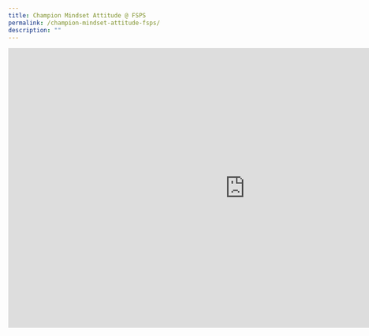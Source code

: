 ```yaml
---
title: Champion Mindset Attitude @ FSPS
permalink: /champion-mindset-attitude-fsps/
description: ""
---
```

<iframe src="https://docs.google.com/presentation/d/e/2PACX-1vRjKbuBLZg2AylNCuz_RVob22sdizttN4ySORpwD5nZmjROPq2nCJwUq5rsFbcrki5Nz4M1cL9nJidC/embed?start=false&amp;loop=false&amp;delayms=10000" frameborder="0" width="960" height="569" allowfullscreen="true"></iframe>